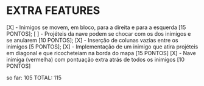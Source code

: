 # EXTRA FEATURES

[X] - Inimigos se movem, em bloco, para a direita e para a esquerda [15 PONTOS];
[ ] - Projéteis da nave podem se chocar com os dos inimigos e se anularem [10 PONTOS];
[X] - Inserção de colunas vazias entre os inimigos [5 PONTOS];
[X] - Implementação de um inimigo que atira projéteis em diagonal e que ricocheteiam na
borda do mapa [15 PONTOS]
[X] - Nave inimiga (vermelha) com pontuação extra atrás de todos os inimigos [10 PONTOS]

so far: 105
TOTAL: 115